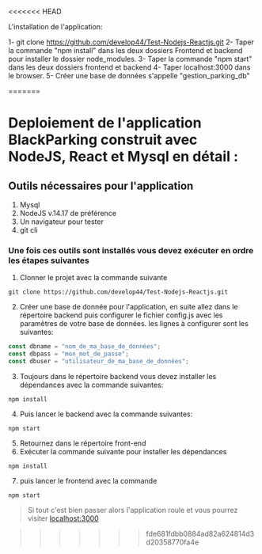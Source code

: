 <<<<<<< HEAD

L'installation de l'application:

1- git clone https://github.com/develop44/Test-Nodejs-Reactjs.git
2- Taper la commande "npm install" dans les deux dossiers Frontend et backend pour installer le dossier node_modules.
3- Taper la commande "npm start" dans les deux dossiers frontend et backend
4- Taper localhost:3000 dans le browser.
5- Créer une base de données s'appelle "gestion_parking_db" 

=======
# Deploiement de l'application BlackParking construit avec NodeJS, React et Mysql en détail :

## Outils nécessaires pour l'application

1. Mysql
2. NodeJS v.14.17 de préférence
3. Un navigateur pour tester
3. git cli

### Une fois ces outils sont installés vous devez exécuter en ordre les étapes suivantes

1. Clonner le projet avec la commande suivante
```Shell
git clone https://github.com/develop44/Test-Nodejs-Reactjs.git
```

2. Créer une base de donnée pour l'application, en suite allez dans le répertoire backend puis configurer le fichier config.js avec les paramètres de votre base de données. 
les lignes à configurer sont les suivantes:
```JavaScript
const dbname = "nom_de_ma_base_de_données";
const dbpass = "mon_mot_de_passe";
const dbuser = "utilisateur_de_ma_base_de_données";
```
3. Toujours dans le répertoire backend vous devez installer les dépendances avec la commande suivantes:
```Shell
npm install
```
4. Puis lancer le backend avec la commande suivantes:
```Shell
npm start
```

5. Retournez dans le répertoire front-end
6. Exécuter la commande suivante pour installer les dépendances
```Shell
npm install
```
7. puis lancer le frontend avec la commande
```Shell
npm start
```

>Si tout c'est bien passer alors l'application roule et vous pourrez  visiter 
[localhost:3000](http://localhost:3000/ "Localhost")

>>>>>>> fde681fdbb0884ad82a624814d3d20358770fa4e
